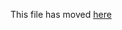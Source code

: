 This file has moved [here](https://github.com/AckeeCZ/create-react-app/tree/master/packages/cra-template-typescript)
